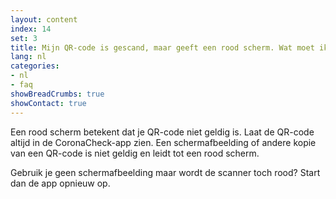 ```yaml
---
layout: content
index: 14
set: 3
title: Mijn QR-code is gescand, maar geeft een rood scherm. Wat moet ik doen?
lang: nl
categories:
- nl
- faq
showBreadCrumbs: true
showContact: true
---
```

Een rood scherm betekent dat je QR-code niet geldig is.
Laat de QR-code altijd in de CoronaCheck-app zien. Een schermafbeelding of andere kopie van een QR-code is niet geldig en leidt tot een rood scherm.

Gebruik je geen schermafbeelding maar wordt de scanner toch rood? Start dan de app opnieuw op.

